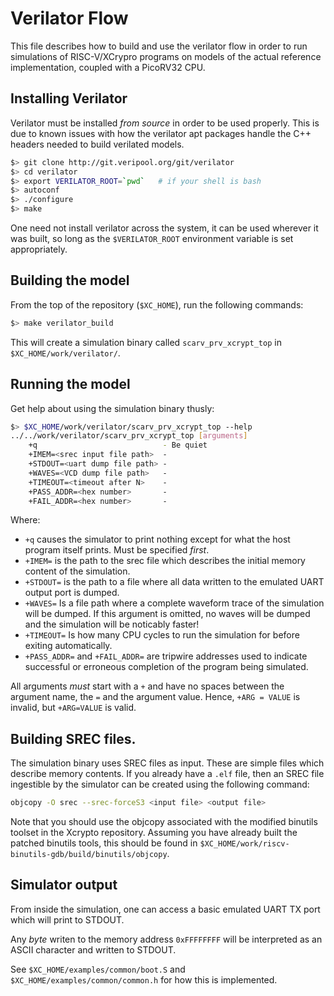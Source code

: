 
# Verilator Flow

This file describes how to build and use the verilator flow in order
to run simulations of RISC-V/XCrypro programs on models of the actual
reference implementation, coupled with a PicoRV32 CPU.

## Installing Verilator

Verilator must be installed *from source* in order to be used properly.
This is due to known issues with how the verilator apt packages handle
the C++ headers needed to build verilated models.

```sh
$> git clone http://git.veripool.org/git/verilator
$> cd verilator
$> export VERILATOR_ROOT=`pwd`   # if your shell is bash
$> autoconf
$> ./configure
$> make
```

One need not install verilator across the system, it can be used wherever
it was built, so long as the `$VERILATOR_ROOT` environment variable is
set appropriately.

## Building the model

From the top of the repository (`$XC_HOME`), run the following commands:

```sh
$> make verilator_build
```

This will create a simulation binary called `scarv_prv_xcrypt_top`
in `$XC_HOME/work/verilator/`.

## Running the model

Get help about using the simulation binary thusly:

```sh
$> $XC_HOME/work/verilator/scarv_prv_xcrypt_top --help
../../work/verilator/scarv_prv_xcrypt_top [arguments]
    +q                            - Be quiet
	+IMEM=<srec input file path>  -
	+STDOUT=<uart dump file path> -
	+WAVES=<VCD dump file path>   -
	+TIMEOUT=<timeout after N>    -
	+PASS_ADDR=<hex number>       -
	+FAIL_ADDR=<hex number>       -
```

Where:

- `+q` causes the simulator to print nothing except for what the host
    program itself prints. Must be specified *first*.
- `+IMEM=` is the path to the srec file which describes the initial
    memory content of the simulation.
- `+STDOUT=` is the path to a file where all data written to the emulated
    UART output port is dumped.
- `+WAVES=` Is a file path where a complete waveform trace of the
    simulation will be dumped. If this argument is omitted, no waves will
    be dumped and the simulation will be noticably faster!
- `+TIMEOUT=` Is how many CPU cycles to run the simulation for before
    exiting automatically.
- `+PASS_ADDR=` and `+FAIL_ADDR=` are tripwire addresses used to indicate
    successful or erroneous completion of the program being simulated.

All arguments *must* start with a `+` and have no spaces between the argument
name, the `=` and the argument value. Hence, `+ARG = VALUE` is invalid, but
`+ARG=VALUE` is valid.

## Building SREC files.

The simulation binary uses SREC files as input. These are simple files
which describe memory contents. If you already have a `.elf` file, then
an SREC file ingestible by the simulator can be created using the following
command:

```sh
objcopy -O srec --srec-forceS3 <input file> <output file>
```

Note that you should use the objcopy associated with the modified binutils
toolset in the Xcrypto repository. Assuming you have already built the
patched binutils tools, this should be found in
`$XC_HOME/work/riscv-binutils-gdb/build/binutils/objcopy`.

## Simulator output

From inside the simulation, one can access a basic emulated UART TX port
which will print to STDOUT.

Any *byte* writen to the memory address `0xFFFFFFFF` will be interpreted as
an ASCII character and written to STDOUT.

See `$XC_HOME/examples/common/boot.S` and `$XC_HOME/examples/common/common.h`
for how this is implemented.
